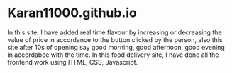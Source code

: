 # Karan11000.github.io
In this site, I have added real time flavour by increasing or decreasing the value of price in accordance to the button clicked by the person, also this site after 10s of opening
say good morning, good afternoon, good evening in accordabce with the time.
In this food delivery site, I have done all the frontend work using HTML, CSS, Javascript.
